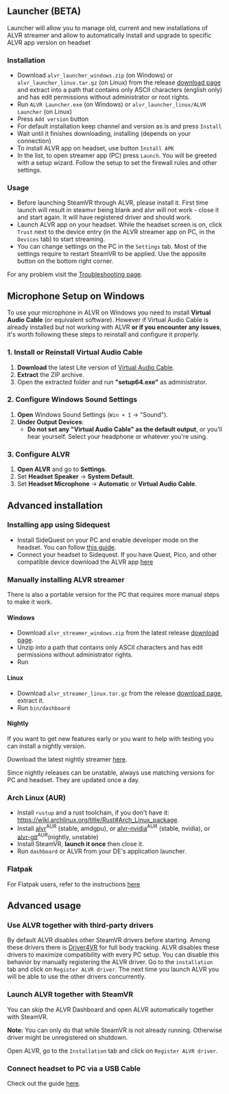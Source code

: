 ## Launcher (BETA)

Launcher will allow you to manage old, current and new installations of ALVR streamer and allow to automatically install and upgrade to specific ALVR app version on headset

### Installation

* Download `alvr_launcher_windows.zip` (on Windows) or `alvr_launcher_linux.tar.gz` (on Linux) from the release [download page](https://github.com/alvr-org/ALVR/releases/latest) and extract into a path that contains only ASCII characters (english only) and has edit permissions without administrator or root rights.
* Run `ALVR Launcher.exe` (on Windows) or `alvr_launcher_linux/ALVR Launcher` (on Linux)
* Press `Add version` button
* For default installation keep channel and version as is and press `Install`
* Wait until it finishes downloading, installing (depends on your connection)
* To install ALVR app on headset, use button `Install APK`
* In the list, to open streamer app (PC) press `Launch`. You will be greeted with a setup wizard. Follow the setup to set the firewall rules and other settings.

### Usage

* Before launching SteamVR through ALVR, please install it. First time launch will result in steamvr being blank and alvr will not work - close it and start again. It will have registered driver and should work.
* Launch ALVR app on your headset. While the headset screen is on, click `Trust` next to the device entry (in the ALVR streamer app on PC, in the `Devices` tab) to start streaming.
* You can change settings on the PC in the `Settings` tab. Most of the settings require to restart SteamVR to be applied. Use the apposite button on the bottom right corner.

For any problem visit the [Troubleshooting page](https://github.com/alvr-org/ALVR/wiki/Troubleshooting).

## Microphone Setup on Windows

To use your microphone in ALVR on Windows you need to install **Virtual Audio Cable** (or equivalent software). However if Virtual Audio Cable is already installed but not working with ALVR **or if you encounter any issues**, it's worth following these steps to reinstall and configure it properly.

### **1. Install or Reinstall Virtual Audio Cable**
1. **Download** the latest Lite version of [Virtual Audio Cable](https://software.muzychenko.net/freeware/vac470lite.zip).
2. **Extract** the ZIP archive.
3. Open the extracted folder and run **"setup64.exe"** as administrator.

### **2. Configure Windows Sound Settings**
1. **Open** Windows Sound Settings (`Win + I` → "Sound").
2. **Under Output Devices**:
   - **Do not set any "Virtual Audio Cable" as the default output**, or you’ll hear yourself. Select your headphone or whatever you're using.

### **3. Configure ALVR**
1. **Open ALVR** and go to **Settings**.
2. Set **Headset Speaker** → **System Default**.
3. Set **Headset Microphone** → **Automatic** or **Virtual Audio Cable**.

## Advanced installation

### Installing app using Sidequest

* Install SideQuest on your PC and enable developer mode on the headset. You can follow [this guide](https://sidequestvr.com/setup-howto).
* Connect your headset to Sidequest. If you have Quest, Pico, and other compatible device download the ALVR app [here](https://sidequestvr.com/app/9)

### Manually installing ALVR streamer

There is also a portable version for the PC that requires more manual steps to make it work.

#### Windows

* Download `alvr_streamer_windows.zip` from the latest release [download page](https://github.com/alvr-org/ALVR/releases/latest).
* Unzip into a path that contains only ASCII characters and has edit permissions without administrator rights.
* Run

#### Linux

* Download `alvr_streamer_linux.tar.gz` from the release [download page](https://github.com/alvr-org/ALVR/releases/latest), extract it.
* Run `bin/dashboard`

#### Nightly

If you want to get new features early or you want to help with testing you can install a nightly version.

Download the latest nightly streamer [here](https://github.com/alvr-org/ALVR-nightly/releases/latest).

Since nightly releases can be unstable, always use matching versions for PC and headset. They are updated once a day.

### Arch Linux (AUR)

* Install `rustup` and a rust toolchain, if you don't have it: <https://wiki.archlinux.org/title/Rust#Arch_Linux_package>.
* Install [alvr](https://aur.archlinux.org/packages/alvr)<sup>AUR</sup> (stable, amdgpu), or [alvr-nvidia](https://aur.archlinux.org/packages/alvr-nvidia)<sup>AUR</sup> (stable, nvidia), or [alvr-git](https://aur.archlinux.org/packages/alvr-git)<sup>AUR</sup>(nightly, unstable)
* Install SteamVR, **launch it once** then close it.
* Run `dashboard` or ALVR from your DE's application launcher.

### Flatpak

For Flatpak users, refer to the instructions [here](https://github.com/alvr-org/ALVR/wiki/Installing-ALVR-and-using-SteamVR-on-Linux-through-Flatpak)

## Advanced usage

### Use ALVR together with third-party drivers

By default ALVR disables other SteamVR drivers before starting. Among these drivers there is [Driver4VR](https://www.driver4vr.com/) for full body tracking. ALVR disables these drivers to maximize compatibility with every PC setup. You can disable this behavior by manually registering the ALVR driver. Go to the `installation` tab and click on `Register ALVR driver`. The next time you launch ALVR you will be able to use the other drivers concurrently.

### Launch ALVR together with SteamVR

You can skip the ALVR Dashboard and open ALVR automatically together with SteamVR.

**Note:** You can only do that while SteamVR is not already running. Otherwise driver might be unregistered on shutdown.

Open ALVR, go to the `Installation` tab and click on `Register ALVR driver`.

### Connect headset to PC via a USB Cable

Check out the guide [here](https://github.com/alvr-org/ALVR/wiki/ALVR-wired-setup-(ALVR-over-USB)).

